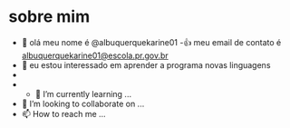 # sobre mim
- 👋 olá meu nome é @albuquerquekarine01
-:+1: meu email de contato é albuquerquekarine01@escola.pr.gov.br
- 👀 eu estou interessado em aprender a programa novas linguagens
- 
- - 🌱 I’m currently learning ...
- 💞️ I’m looking to collaborate on ...
- 📫 How to reach me ...

